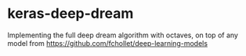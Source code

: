 # keras-deep-dream
Implementing the full deep dream algorithm with octaves, on top of any model from https://github.com/fchollet/deep-learning-models
